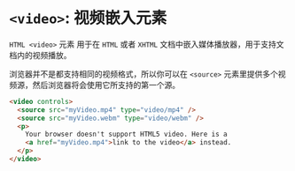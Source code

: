 # `<video>`: 视频嵌入元素
`HTML <video>` 元素 用于在 `HTML` 或者 `XHTML` 文档中嵌入媒体播放器，用于支持文档内的视频播放。

浏览器并不是都支持相同的视频格式，所以你可以在 `<source>`  元素里提供多个视频源，然后浏览器将会使用它所支持的第一个源。

```html
<video controls>
  <source src="myVideo.mp4" type="video/mp4" />
  <source src="myVideo.webm" type="video/webm" />
  <p>
    Your browser doesn't support HTML5 video. Here is a
    <a href="myVideo.mp4">link to the video</a> instead.
  </p>
</video>
```